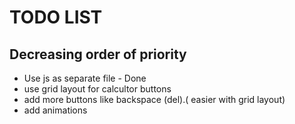 # TODO LIST
## Decreasing order of priority 
* Use js as separate file - Done
* use grid layout for calcultor buttons 
* add more buttons like backspace (del).( easier with grid layout)
* add animations
